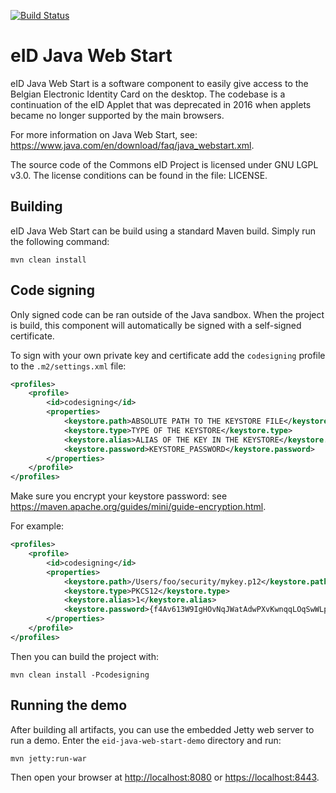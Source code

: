 [![Build Status](https://travis-ci.org/Fedict/eid-java-web-start.svg?branch=develop)](https://travis-ci.org/Fedict/eid-java-web-start)

# eID Java Web Start

eID Java Web Start is a software component to easily give access to the Belgian Electronic Identity Card on the desktop.
The codebase is a continuation of the eID Applet that was deprecated in 2016 when applets became no longer supported
by the main browsers.

For more information on Java Web Start, see: https://www.java.com/en/download/faq/java_webstart.xml.  

The source code of the Commons eID Project is licensed under GNU LGPL v3.0.
The license conditions can be found in the file: LICENSE.

## Building

eID Java Web Start can be build using a standard Maven build. Simply run the following command:
```
mvn clean install
```

## Code signing

Only signed code can be ran outside of the Java sandbox.
When the project is build, this component will automatically be signed with a self-signed certificate.

To sign with your own private key and certificate add the `codesigning` profile to the `.m2/settings.xml` file:
```xml
<profiles>
	<profile>
		<id>codesigning</id>
		<properties>
			<keystore.path>ABSOLUTE PATH TO THE KEYSTORE FILE</keystore.path>
			<keystore.type>TYPE OF THE KEYSTORE</keystore.type>
			<keystore.alias>ALIAS OF THE KEY IN THE KEYSTORE</keystore.alias>
			<keystore.password>KEYSTORE_PASSWORD</keystore.password>
		</properties>
	</profile>
</profiles>
```

Make sure you encrypt your keystore password: see https://maven.apache.org/guides/mini/guide-encryption.html.

For example:
```xml
<profiles>
	<profile>
		<id>codesigning</id>
		<properties>
			<keystore.path>/Users/foo/security/mykey.p12</keystore.path>
			<keystore.type>PKCS12</keystore.type>
			<keystore.alias>1</keystore.alias>
			<keystore.password>{f4Av613W9IgHOvNqJWatAdwPXvKwnqqLOqSwWLpHbig=}</keystore.password>
		</properties>
	</profile>
</profiles>
```

Then you can build the project with:
```
mvn clean install -Pcodesigning
```

## Running the demo

After building all artifacts, you can use the embedded Jetty web server to run a demo. 
Enter the `eid-java-web-start-demo` directory and run: 
```
mvn jetty:run-war
```

Then open your browser at [http://localhost:8080](http://localhost:8080/) or 
[https://localhost:8443](https://localhost:8443/).